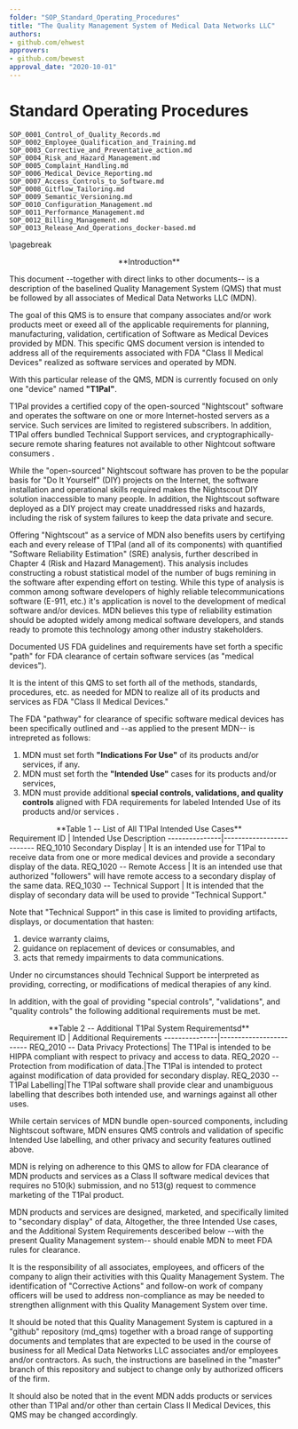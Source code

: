 ```yaml
--- 
folder: "SOP_Standard_Operating_Procedures"
title: "The Quality Management System of Medical Data Networks LLC"
authors:
- github.com/ehwest
approvers:
- github.com/bewest
approval_date: "2020-10-01"
---
```

# Standard Operating Procedures


```{toctree}
SOP_0001_Control_of_Quality_Records.md
SOP_0002_Employee_Qualification_and_Training.md
SOP_0003_Corrective_and_Preventative_action.md
SOP_0004_Risk_and_Hazard_Management.md
SOP_0005_Complaint_Handling.md
SOP_0006_Medical_Device_Reporting.md
SOP_0007_Access_Controls_to_Software.md
SOP_0008_Gitflow_Tailoring.md
SOP_0009_Semantic_Versioning.md
SOP_0010_Configuration_Management.md
SOP_0011_Performance_Management.md
SOP_0012_Billing_Management.md
SOP_0013_Release_And_Operations_docker-based.md
```

\pagebreak
<center>**Introduction**</center>

This document --together with direct links to other documents-- is a description of the baselined Quality Management System (QMS) that must be followed by all associates of Medical Data Networks LLC (MDN).   

The goal of this QMS is to ensure that company associates and/or work products meet or exeed all of the applicable requirements for planning, manufacturing, validation, certification of Software as Medical Devices provided by 
MDN.  This specific QMS document version is intended to address all of the requirements associated 
with FDA "Class II Medical Devices" realized as software services and operated by MDN.

With this particular release of the QMS, MDN is currently focused on only one "device" named **"T1Pal"**.

T1Pal provides a certified copy of the open-sourced "Nightscout" software 
and operates the software on one or more Internet-hosted servers as a service.  Such services are limited to registered subscribers.  In addition, T1Pal offers bundled Technical Support services, and cryptographically-secure remote sharing features not available to other Nightcout software consumers .

While the "open-sourced" Nightscout software has proven to be the popular basis for
"Do It Yourself" (DIY) projects on the Internet, the software installation and operational skills required
makes the Nightscout DIY solution inaccessible to many people.
In addition, the Nightscout software deployed as a DIY project may create unaddressed risks and hazards, including the risk of system failures to keep the data private and secure.

Offering "Nightscout" as a service of MDN also benefits users by certifying each and every release of T1Pal (and all of its components) with quantified "Software Reliability Estimation" (SRE) analysis, further described in Chapter 4 (Risk and Hazard Management).  This analysis includes constructing a robust statistical model of the number of bugs remining in the software after expending effort on testing.  While this type of analysis is common among software developers of highly reliable telecommunications software (E-911, etc.) it's application is novel to the development of medical software and/or devices.
MDN believes this type of reliability estimation should be adopted widely among medical software developers, and stands ready to promote this technology among other industry stakeholders.

Documented US FDA guidelines and requirements have set forth a specific "path" 
for FDA clearance of certain software services (as "medical devices").

It is the intent of this QMS to set forth all of the methods, standards, procedures, etc. as needed
for MDN to realize all of its products and services as FDA "Class II Medical Devices."

The FDA "pathway" for clearance of specific software medical devices has been specifically outlined and --as applied to the present MDN-- is intrepreted  as follows:

1.	MDN must set forth  **"Indications For Use"** of its products and/or services, if any.
2.	MDN must set forth the **"Intended Use"** cases for its products and/or services, 
3.	MDN must provide additional **special controls, validations, and quality controls** aligned with FDA requirements for labeled Intended Use of its products and/or services .

<center>**Table 1 -- List of All T1Pal Intended Use Cases**</center>
Requirement ID | Intended Use Description
---------------|-------------------------
REQ_1010 Secondary Display | It is an intended use for T1Pal to receive data from one or more medical devices and provide a secondary display of the data.
REQ_1020 -- Remote Access | It is an intended use that authorized "followers" will have remote access to a secondary display of the same data.
REQ_1030 -- Technical Support | It is intended that the display of secondary data will be used to provide "Technical Support."  

Note that "Technical Support" in this case is limited to 
providing artifacts, displays, or documentation that hasten:

1. device warranty claims, 
2. guidance on replacement of devices or consumables, and 
3. acts that remedy impairments to data communications.

Under no circumstances should Technical Support be interpreted as providing, correcting, or modifications of medical therapies of any kind.
	
In addition, with the goal of providing "special controls", "validations", and "quality controls" the following additional requirements must be met.

<center>**Table 2 -- Additional T1Pal System Requirementsd** </center>
Requirement ID | Additional Requirements
---------------|------------------------
REQ_2010 -- Data Privacy Protections| The T1Pal is intended to be HIPPA compliant with respect to privacy and access to data.
REQ_2020 -- Protection from modification of data.|The T1Pal is intended to protect against modification of data provided for secondary display.
REQ_2030 -- T1Pal Labelling|The T1Pal software shall provide clear and unambiguous labelling that describes both intended use, and warnings against all other uses.

While certain services of MDN bundle open-sourced components, including Nightscout software,
MDN ensures QMS controls and validation of specific Intended Use labelling, and other privacy and security features outlined above. 

MDN is relying on adherence to this QMS to allow for FDA clearance of MDN products and services
 as a Class II software medical devices that requires no 510(k) submission, and no 513(g) request to commence marketing of the T1Pal product.

MDN products and services are designed, marketed, and specifically limited to "secondary display" of data,
Altogether, the three Intended Use cases, and the Additional System Requirements desceribed below --with the present Quality Management system-- should enable MDN to meet FDA rules for clearance. 

It is the responsibility of all associates, employees, and officers of the company to align their activities with this Quality Management System.  The identification of "Corrective Actions" and follow-on work of company officers will be used to address non-compliance as may be needed to strengthen allignment with this Quality Management System over time.

It should be noted that this Quality Management System is captured in a "github" repository (md_qms) together with a broad range of supporting documents and templates that are expected to be used in the course of business for all Medical Data Networks LLC associates and/or employees and/or contractors.  As such, the instructions are baselined in the "master" branch of this repository and subject to change only by authorized officers of the firm.

It should also be noted that in the event MDN adds products or services other than T1Pal and/or other than certain Class II Medical Devices, this QMS may be changed accordingly.


